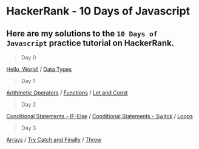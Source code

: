 # HackerRank - 10 Days of Javascript

## Here are my solutions to the `10 Days of Javascript` practice tutorial on HackerRank.


> Day 0

[Hello, World!](Day-0/Hello-World.js) / [Data Types](Day-0/Data-Types.js)


> Day 1

[Arithmetic Operators](Day-1/Arithmetic-Operators.js) / [Functions](Day-1/Functions.js) / [Let and Const](Day-1/Let-and-Const.js)


> Day 2

[Conditional Statements - IF-Else](Day-2/Conditional-statements-if-else.js) / [Conditional Statements - Switck](Day-2/Conditional-statements-Switch.js) / [Loops](Day-2/Loops.js)


> Day 3

[Arrays](Day-3/Arrays.js) / [Try Catch and Finally](Day-3/TryCatch-and-Finally.js) / [Throw](Day-3/Throw.js)
